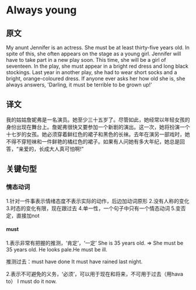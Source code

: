 # Always young

## 原文

My anunt Jennifer is an actress. She must be at least thirty-five years old. In spite of this, she often appears on the stage as a young girl. Jennifer will have to take part in a new play soon. This time, she will be a girl of seventeen. In the play, she must appear in a bright red dress and long black stockings. Last year in another play, she had to wear short socks and a bright, orange-coloured dress. If anyone ever asks her how old she is, she always answers, 'Darling, it must be terrible to be grown up!'

## 译文

我的姑姑詹妮弗是一名演员。她至少三十五岁了。尽管如此，她经常以年轻女孩的身份出现在舞台上。詹妮弗很快又要参加一个新剧的演出。这一次，她将扮演一个十七岁的女孩。她必须穿着鲜红色的裙子和黑色的长袜。去年在演另一部戏时，她不得不穿短袜和一件鲜艳的橘红色的裙子。如果有人问她有多大年纪，她总是回答，“亲爱的，长成大人真可怕啊!”

## 关键句型

### 情态动词

1.针对一件事表示情绪态度不表示实际的动作，后边加动词原形
2.没有人称的变化
3.时态的变化有限，现在跟过去
4.单一性，一个句子中只有一个情态动词
5.变否定，直接加not

#### must

1.表示非常有把握的推测，‘肯定’，‘一定’
She is 35 years old. => She must be 35 years old.
He looks pale.He must be ill.

推测过去：must have done
It must have rained last night.


2.表示不可避免的义务，‘必须’，可以用于现在和将来，不可用于过去（用hava to）
I must do it now.
